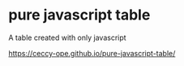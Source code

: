 # pure javascript table
 A table created with only javascript
 
 https://ceccy-ope.github.io/pure-javascript-table/
